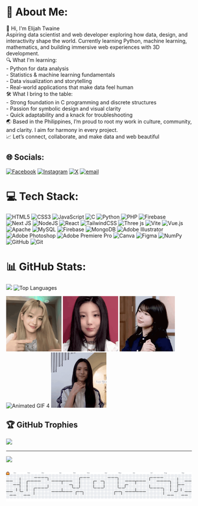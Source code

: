 # 💫 About Me:
👋 Hi, I'm Elijah Twaine<br>Aspiring data scientist and web developer exploring how data, design, and interactivity shape the world. Currently learning Python, machine learning, mathematics, and building immersive web experiences with 3D development.<br>🔍 What I'm learning:<br>- Python for data analysis<br>- Statistics & machine learning fundamentals<br>- Data visualization and storytelling<br>- Real-world applications that make data feel human<br>🛠️ What I bring to the table:<br>- Strong foundation in C programming and discrete structures<br>- Passion for symbolic design and visual clarity<br>- Quick adaptability and a knack for troubleshooting<br>🌏 Based in the Philippines, I’m proud to root my work in culture, community, and clarity. I aim for harmony in every project.<br>📈 Let’s connect, collaborate, and make data and web beautiful<br>

## 🌐 Socials:
[![Facebook](https://img.shields.io/badge/Facebook-%231877F2.svg?logo=Facebook&logoColor=white)](https://facebook.com/twaiinee) [![Instagram](https://img.shields.io/badge/Instagram-%23E4405F.svg?logo=Instagram&logoColor=white)](https://instagram.com/twaiinee) [![X](https://img.shields.io/badge/X-black.svg?logo=X&logoColor=white)](https://x.com/twaiinee) [![email](https://img.shields.io/badge/Email-D14836?logo=gmail&logoColor=white)](mailto:twainemarquez@gmail.com) 

# 💻 Tech Stack:
  

![HTML5](https://img.shields.io/badge/html5-%23E34F26.svg?style=for-the-badge&logo=html5&logoColor=white) ![CSS3](https://img.shields.io/badge/css3-%231572B6.svg?style=for-the-badge&logo=css3&logoColor=white) ![JavaScript](https://img.shields.io/badge/javascript-%23323330.svg?style=for-the-badge&logo=javascript&logoColor=%23F7DF1E) ![C](https://img.shields.io/badge/c-%2300599C.svg?style=for-the-badge&logo=c&logoColor=white) ![Python](https://img.shields.io/badge/python-3670A0?style=for-the-badge&logo=python&logoColor=ffdd54) ![PHP](https://img.shields.io/badge/php-%23777BB4.svg?style=for-the-badge&logo=php&logoColor=white) ![Firebase](https://img.shields.io/badge/firebase-%23039BE5.svg?style=for-the-badge&logo=firebase) ![Next JS](https://img.shields.io/badge/Next-black?style=for-the-badge&logo=next.js&logoColor=white) ![NodeJS](https://img.shields.io/badge/node.js-6DA55F?style=for-the-badge&logo=node.js&logoColor=white) ![React](https://img.shields.io/badge/react-%2320232a.svg?style=for-the-badge&logo=react&logoColor=%2361DAFB) ![TailwindCSS](https://img.shields.io/badge/tailwindcss-%2338B2AC.svg?style=for-the-badge&logo=tailwind-css&logoColor=white) ![Three js](https://img.shields.io/badge/threejs-black?style=for-the-badge&logo=three.js&logoColor=white) ![Vite](https://img.shields.io/badge/vite-%23646CFF.svg?style=for-the-badge&logo=vite&logoColor=white) ![Vue.js](https://img.shields.io/badge/vue.js-%2335495e.svg?style=for-the-badge&logo=vuedotjs&logoColor=%234FC08D) ![Apache](https://img.shields.io/badge/apache-%23D42029.svg?style=for-the-badge&logo=apache&logoColor=white) ![MySQL](https://img.shields.io/badge/mysql-4479A1.svg?style=for-the-badge&logo=mysql&logoColor=white) ![Firebase](https://img.shields.io/badge/firebase-a08021?style=for-the-badge&logo=firebase&logoColor=ffcd34) ![MongoDB](https://img.shields.io/badge/MongoDB-%234ea94b.svg?style=for-the-badge&logo=mongodb&logoColor=white) ![Adobe Illustrator](https://img.shields.io/badge/adobe%20illustrator-%23FF9A00.svg?style=for-the-badge&logo=adobe%20illustrator&logoColor=white) ![Adobe Photoshop](https://img.shields.io/badge/adobe%20photoshop-%2331A8FF.svg?style=for-the-badge&logo=adobe%20photoshop&logoColor=white) ![Adobe Premiere Pro](https://img.shields.io/badge/Adobe%20Premiere%20Pro-9999FF.svg?style=for-the-badge&logo=Adobe%20Premiere%20Pro&logoColor=white) ![Canva](https://img.shields.io/badge/Canva-%2300C4CC.svg?style=for-the-badge&logo=Canva&logoColor=white) ![Figma](https://img.shields.io/badge/figma-%23F24E1E.svg?style=for-the-badge&logo=figma&logoColor=white) ![NumPy](https://img.shields.io/badge/numpy-%23013243.svg?style=for-the-badge&logo=numpy&logoColor=white) ![GitHub](https://img.shields.io/badge/github-%23121011.svg?style=for-the-badge&logo=github&logoColor=white) ![Git](https://img.shields.io/badge/git-%23F05033.svg?style=for-the-badge&logo=git&logoColor=white)

# 📊 GitHub Stats:

![](https://nirzak-streak-stats.vercel.app/?user=twaainee&theme=dracula&hide_border=false)     <img src="https://github-readme-stats.vercel.app/api/top-langs/?username=twaainee&theme=dracula&hide_border=false&include_all_commits=false&count_private=false&layout=compact" alt="Top Languages" width="496" height="auto"/>

<div align="left">
  <img src="iroha-illit.gif" alt="Animated GIF 1" width="150"/>
  <img src="wonhee_illit.gif" alt="Animated GIF 2" width="150"/>
  <img src="moka_illit.gif" alt="Animated GIF 3" width="150"/>
  <img src="minju-illit.gif" alt="Animated GIF 4" width="150"/>
  <img src="yunah-illit.gif" alt="Animated GIF 5" width="150"/>
</div>

## 🏆 GitHub Trophies
![](https://github-profile-trophy.vercel.app/?username=twaainee&theme=dracula&no-frame=false&no-bg=false&margin-w=4)

---
[![](https://visitcount.itsvg.in/api?id=twaainee&icon=0&color=0)](https://visitcount.itsvg.in)

###

<picture>
  <source media="(prefers-color-scheme: dark)" srcset="https://raw.githubusercontent.com/twaainee/twaainee/output/pacman-contribution-graph-dark.svg">
  <source media="(prefers-color-scheme: light)" srcset="https://raw.githubusercontent.com/twaainee/twaainee/output/pacman-contribution-graph.svg">
  <img alt="pacman contribution graph" src="https://raw.githubusercontent.com/twaainee/twaainee/output/pacman-contribution-graph.svg">
</picture>

###

<!-- Proudly created with GPRM ( https://gprm.itsvg.in ) -->
